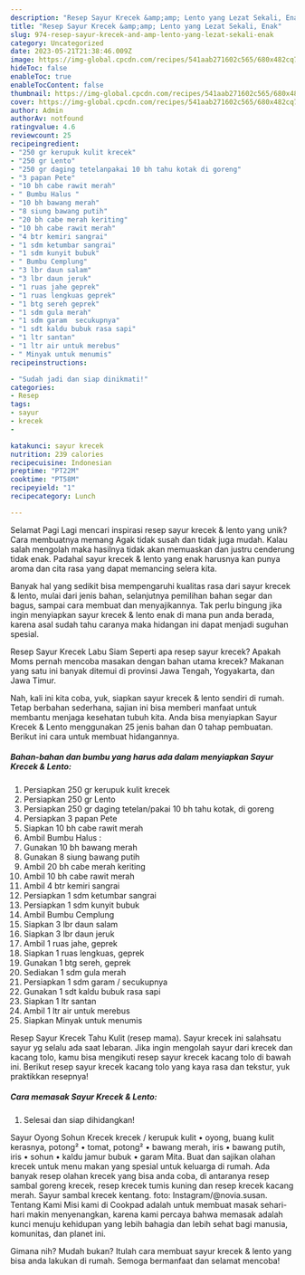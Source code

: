 ```yaml
---
description: "Resep Sayur Krecek &amp;amp; Lento yang Lezat Sekali, Enak"
title: "Resep Sayur Krecek &amp;amp; Lento yang Lezat Sekali, Enak"
slug: 974-resep-sayur-krecek-and-amp-lento-yang-lezat-sekali-enak
category: Uncategorized
date: 2023-05-21T21:38:46.009Z
image: https://img-global.cpcdn.com/recipes/541aab271602c565/680x482cq70/sayur-krecek-lento-foto-resep-utama.jpg
hideToc: false
enableToc: true
enableTocContent: false
thumbnail: https://img-global.cpcdn.com/recipes/541aab271602c565/680x482cq70/sayur-krecek-lento-foto-resep-utama.jpg
cover: https://img-global.cpcdn.com/recipes/541aab271602c565/680x482cq70/sayur-krecek-lento-foto-resep-utama.jpg
author: Admin
authorAv: notfound
ratingvalue: 4.6
reviewcount: 25
recipeingredient:
- "250 gr kerupuk kulit krecek"
- "250 gr Lento"
- "250 gr daging tetelanpakai 10 bh tahu kotak di goreng"
- "3 papan Pete"
- "10 bh cabe rawit merah"
- " Bumbu Halus "
- "10 bh bawang merah"
- "8 siung bawang putih"
- "20 bh cabe merah keriting"
- "10 bh cabe rawit merah"
- "4 btr kemiri sangrai"
- "1 sdm ketumbar sangrai"
- "1 sdm kunyit bubuk"
- " Bumbu Cemplung"
- "3 lbr daun salam"
- "3 lbr daun jeruk"
- "1 ruas jahe geprek"
- "1 ruas lengkuas geprek"
- "1 btg sereh geprek"
- "1 sdm gula merah"
- "1 sdm garam  secukupnya"
- "1 sdt kaldu bubuk rasa sapi"
- "1 ltr santan"
- "1 ltr air untuk merebus"
- " Minyak untuk menumis"
recipeinstructions:

- "Sudah jadi dan siap dinikmati!"
categories:
- Resep
tags:
- sayur
- krecek
- 

katakunci: sayur krecek  
nutrition: 239 calories
recipecuisine: Indonesian
preptime: "PT22M"
cooktime: "PT58M"
recipeyield: "1"
recipecategory: Lunch

---
```



Selamat Pagi Lagi mencari inspirasi resep sayur krecek &amp; lento yang unik? Cara membuatnya memang Agak tidak susah dan tidak juga mudah. Kalau salah mengolah maka hasilnya tidak akan memuaskan dan justru cenderung tidak enak. Padahal sayur krecek &amp; lento yang enak harusnya kan punya aroma dan cita rasa yang dapat memancing selera kita.


Banyak hal yang sedikit bisa mempengaruhi kualitas rasa dari sayur krecek &amp; lento, mulai dari jenis bahan, selanjutnya pemilihan bahan segar dan bagus, sampai cara membuat dan menyajikannya. Tak perlu bingung jika ingin menyiapkan sayur krecek &amp; lento enak di mana pun anda berada, karena asal sudah tahu caranya maka hidangan ini dapat menjadi suguhan spesial.

Resep Sayur Krecek Labu Siam Seperti apa resep sayur krecek? Apakah Moms pernah mencoba masakan dengan bahan utama krecek? Makanan yang satu ini banyak ditemui di provinsi Jawa Tengah, Yogyakarta, dan Jawa Timur.


Nah, kali ini kita coba, yuk, siapkan sayur krecek &amp; lento sendiri di rumah. Tetap berbahan sederhana, sajian ini bisa memberi manfaat untuk membantu menjaga kesehatan tubuh kita. Anda bisa menyiapkan Sayur Krecek &amp; Lento menggunakan 25 jenis bahan dan 0 tahap pembuatan. Berikut ini cara untuk membuat hidangannya.

<!--inarticleads1-->

##### Bahan-bahan dan bumbu yang harus ada dalam menyiapkan Sayur Krecek &amp; Lento:

1. Persiapkan 250 gr kerupuk kulit krecek
1. Persiapkan 250 gr Lento
1. Persiapkan 250 gr daging tetelan/pakai 10 bh tahu kotak, di goreng
1. Persiapkan 3 papan Pete
1. Siapkan 10 bh cabe rawit merah
1. Ambil  Bumbu Halus :
1. Gunakan 10 bh bawang merah
1. Gunakan 8 siung bawang putih
1. Ambil 20 bh cabe merah keriting
1. Ambil 10 bh cabe rawit merah
1. Ambil 4 btr kemiri sangrai
1. Persiapkan 1 sdm ketumbar sangrai
1. Persiapkan 1 sdm kunyit bubuk
1. Ambil  Bumbu Cemplung
1. Siapkan 3 lbr daun salam
1. Siapkan 3 lbr daun jeruk
1. Ambil 1 ruas jahe, geprek
1. Siapkan 1 ruas lengkuas, geprek
1. Gunakan 1 btg sereh, geprek
1. Sediakan 1 sdm gula merah
1. Persiapkan 1 sdm garam / secukupnya
1. Gunakan 1 sdt kaldu bubuk rasa sapi
1. Siapkan 1 ltr santan
1. Ambil 1 ltr air untuk merebus
1. Siapkan  Minyak untuk menumis


Resep Sayur Krecek Tahu Kulit (resep mama). Sayur krecek ini salahsatu sayur yg selalu ada saat lebaran. Jika ingin mengolah sayur dari krecek dan kacang tolo, kamu bisa mengikuti resep sayur krecek kacang tolo di bawah ini. Berikut resep sayur krecek kacang tolo yang kaya rasa dan tekstur, yuk praktikkan resepnya! 

<!--inarticleads2-->

##### Cara memasak Sayur Krecek &amp; Lento:


1. Selesai dan siap dihidangkan!

Sayur Oyong Sohun Krecek krecek / kerupuk kulit • oyong, buang kulit kerasnya, potong² • tomat, potong² • bawang merah, iris • bawang putih, iris • sohun • kaldu jamur bubuk • garam Mita. Buat dan sajikan olahan krecek untuk menu makan yang spesial untuk keluarga di rumah. Ada banyak resep olahan krecek yang bisa anda coba, di antaranya resep sambal goreng krecek, resep krecek tumis kuning dan resep krecek kacang merah. Sayur sambal krecek kentang. foto: Instagram/@novia.susan. Tentang Kami Misi kami di Cookpad adalah untuk membuat masak sehari-hari makin menyenangkan, karena kami percaya bahwa memasak adalah kunci menuju kehidupan yang lebih bahagia dan lebih sehat bagi manusia, komunitas, dan planet ini. 

Gimana nih? Mudah bukan? Itulah cara membuat sayur krecek &amp; lento yang bisa anda lakukan di rumah. Semoga bermanfaat dan selamat mencoba!
